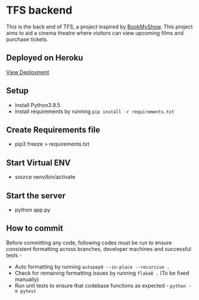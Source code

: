 # TFS backend

This is the back end of TFS, a project inspired by [BookMyShow](https://in.bookmyshow.com/). This project aims to aid a cinema theatre where visitors can view upcoming films and purchase tickets.


## Deployed on Heroku

[View Deployment](https://tfs-backend.herokuapp.com)

## Setup

- Install Python3.9.5
- Install requirements by running `pip install -r requirements.txt`

## Create Requirements file

- pip3 freeze > requirements.txt

## Start Virtual ENV

- source venv/bin/activate

## Start the server

- python app.py

## How to commit

Before committing any code, following codes must be run to ensure consistent formatting across branches, developer machines and successful tests -

- Auto formatting by running `autopep8 --in-place --recursive .`
- Check for remaining formatting issues by running `flake8 .` (To be fixed manually)
- Run unit tests to ensure that codebase functions as expected - `python -m pytest`
